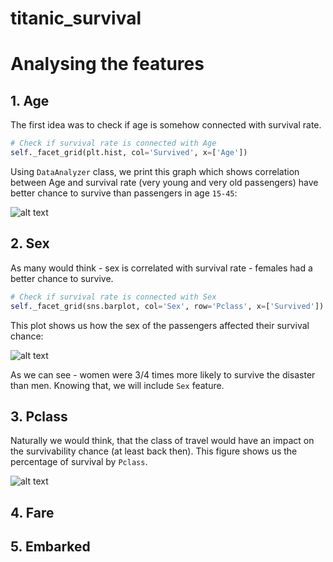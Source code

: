 # titanic_survival
# Analysing the features
## 1. Age
The first idea was to check if age is somehow connected with survival rate.
```python
# Check if survival rate is connected with Age
self._facet_grid(plt.hist, col='Survived', x=['Age'])
```
Using `DataAnalyzer` class, we print this graph which shows correlation between Age and survival rate (very young and very old passengers) have better chance to survive than passengers in age `15-45`:

![alt text](https://i.imgur.com/UkkawqA.png "")
## 2. Sex
As many would think - sex is correlated with survival rate - females had a better chance to survive.
```python
# Check if survival rate is connected with Sex
self._facet_grid(sns.barplot, col='Sex', row='Pclass', x=['Survived'])
```
This plot shows us how the sex of the passengers affected their survival chance:

![alt text](https://i.imgur.com/NpaeW0k.png "")

As we can see - women were 3/4 times more likely to survive the disaster than men. Knowing that, we will include `Sex` feature.
## 3. Pclass
Naturally we would think, that the class of travel would have an impact on the survivability chance (at least back then). This figure shows us the percentage of survival by `Pclass`.

![alt text](https://i.imgur.com/GdKJ2xt.png "")
## 4. Fare
## 5. Embarked